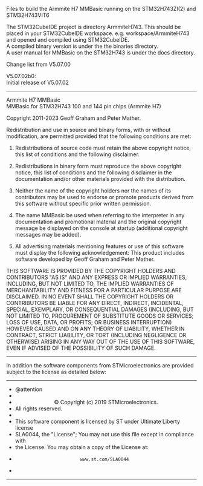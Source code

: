 Files to build the Armmite H7 MMBasic running on the STM32H743ZI(2) and STM32H743VIT6



The STM32CubeIDE project is directory ArmmiteH743. This should be placed in your STM32CubeIDE workspace. e.g. workspace/ArmmiteH743 and opened and compiled using STM32CubeIDE.  
A compiled binary version is under the the binaries directory.  
A user manual for MMBasic on the STM32H743 is under the docs directory.  


Change list from V5.07.00



V5.07.02b0:  
Initial release of V5.07.02






*****************************************************************************   
Armmite H7 MMBasic   
MMBasic for STM32H743 100 and 144 pin chips (Armmite H7)

Copyright 2011-2023 Geoff Graham and  Peter Mather.

Redistribution and use in source and binary forms, with or without
modification, are permitted provided that the following conditions are met:

1. Redistributions of source code must retain the above copyright notice,
   this list of conditions and the following disclaimer.

2. Redistributions in binary form must reproduce the above copyright notice,
   this list of conditions and the following disclaimer in the documentation
   and/or other materials provided with the distribution.

3. Neither the name of the copyright holders nor the names of its contributors
   may be used to endorse or promote products derived from this software
   without specific prior written permission.

4. The name MMBasic be used when referring to the interpreter in any
   documentation and promotional material and the original copyright message
  be displayed  on the console at startup (additional copyright messages may
   be added).

5. All advertising materials mentioning features or use of this software must
   display the following acknowledgement: This product includes software
   developed by Geoff Graham and Peter Mather.

THIS SOFTWARE IS PROVIDED BY THE COPYRIGHT HOLDERS AND CONTRIBUTORS "AS IS" AND
ANY EXPRESS OR IMPLIED WARRANTIES, INCLUDING, BUT NOT LIMITED TO, THE IMPLIED
WARRANTIES OF MERCHANTABILITY AND FITNESS FOR A PARTICULAR PURPOSE ARE
DISCLAIMED. IN NO EVENT SHALL THE COPYRIGHT HOLDERS OR CONTRIBUTORS BE LIABLE
FOR ANY DIRECT, INDIRECT, INCIDENTAL, SPECIAL, EXEMPLARY, OR CONSEQUENTIAL
DAMAGES (INCLUDING, BUT NOT LIMITED TO, PROCUREMENT OF SUBSTITUTE GOODS OR
SERVICES; LOSS OF USE, DATA, OR PROFITS; OR BUSINESS INTERRUPTION) HOWEVER
CAUSED AND ON ANY THEORY OF LIABILITY, WHETHER IN CONTRACT, STRICT LIABILITY,
OR TORT (INCLUDING NEGLIGENCE OR OTHERWISE) ARISING IN ANY WAY OUT OF THE USE
OF THIS SOFTWARE, EVEN IF ADVISED OF THE POSSIBILITY OF SUCH DAMAGE.

*******************************************************************************  

 In addition the software components from STMicroelectronics are provided   
 subject to the license as detailed below:   
   
  ******************************************************************************   
  * @attention   
  *
  * <center>&copy; Copyright (c) 2019 STMicroelectronics.   
  * All rights reserved.</center></h2>
  *
  * This software component is licensed by ST under Ultimate Liberty license   
  * SLA0044, the "License"; You may not use this file except in compliance with   
  * the License. You may obtain a copy of the License at:  
  *                             www.st.com/SLA0044  
  *
  ******************************************************************************  
 
